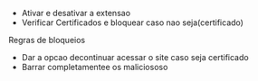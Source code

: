 - Ativar e desativar a extensao
- Verificar Certificados e bloquear caso nao seja(certificado)

Regras de bloqueios

- Dar a opcao decontinuar acessar o site caso seja certificado
- Barrar completamentee os maliciososo
